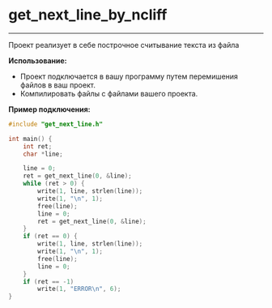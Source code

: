 # get_next_line_by_ncliff
------------
Проект реализует в себе построчное считывание текста из файла

**Использование:**
- Проект подключается в вашу программу путем перемишения файлов в ваш проект.
- Компилировать файлы с файлами вашего проекта.

**Пример подключения:**
```C
#include "get_next_line.h"

int main() {
    int ret;
    char *line;

    line = 0;
    ret = get_next_line(0, &line);
    while (ret > 0) {
        write(1, line, strlen(line));
        write(1, "\n", 1);
        free(line);
        line = 0;
        ret = get_next_line(0, &line);
    }
    if (ret == 0) {
        write(1, line, strlen(line));
        write(1, "\n", 1);
        free(line);
        line = 0;
	}
    if (ret == -1)
        write(1, "ERROR\n", 6);
}
```
